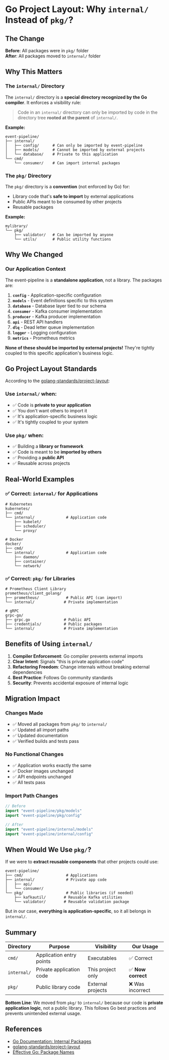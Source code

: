 # Go Project Layout: Why `internal/` Instead of `pkg/`?

## The Change

**Before**: All packages were in `pkg/` folder  
**After**: All packages moved to `internal/` folder

## Why This Matters

### The `internal/` Directory

The `internal/` directory is a **special directory recognized by the Go compiler**. It enforces a visibility rule:

> Code in an `internal/` directory can only be imported by code in the directory tree **rooted at the parent** of `internal/`.

**Example:**
```
event-pipeline/
├── internal/
│   ├── config/      # Can only be imported by event-pipeline
│   ├── models/      # Cannot be imported by external projects
│   └── database/    # Private to this application
└── cmd/
    └── consumer/    # Can import internal packages
```

### The `pkg/` Directory

The `pkg/` directory is a **convention** (not enforced by Go) for:
- Library code that's **safe to import** by external applications
- Public APIs meant to be consumed by other projects
- Reusable packages

**Example:**
```
mylibrary/
└── pkg/
    ├── validator/   # Can be imported by anyone
    └── utils/       # Public utility functions
```

## Why We Changed

### Our Application Context

The event-pipeline is a **standalone application**, not a library. The packages are:

1. **`config`** - Application-specific configuration
2. **`models`** - Event definitions specific to this system
3. **`database`** - Database layer tied to our schema
4. **`consumer`** - Kafka consumer implementation
5. **`producer`** - Kafka producer implementation
6. **`api`** - REST API handlers
7. **`dlq`** - Dead letter queue implementation
8. **`logger`** - Logging configuration
9. **`metrics`** - Prometheus metrics

**None of these should be imported by external projects!** They're tightly coupled to this specific application's business logic.

## Go Project Layout Standards

According to the [golang-standards/project-layout](https://github.com/golang-standards/project-layout):

### Use `internal/` when:
- ✅ Code is **private to your application**
- ✅ You don't want others to import it
- ✅ It's application-specific business logic
- ✅ It's tightly coupled to your system

### Use `pkg/` when:
- ✅ Building a **library or framework**
- ✅ Code is meant to be **imported by others**
- ✅ Providing a **public API**
- ✅ Reusable across projects

## Real-World Examples

### ✅ Correct: `internal/` for Applications

```
# Kubernetes
kubernetes/
├── cmd/
└── internal/              # Application code
    ├── kubelet/
    ├── scheduler/
    └── proxy/

# Docker
docker/
├── cmd/
└── internal/              # Application code
    ├── daemon/
    ├── container/
    └── network/
```

### ✅ Correct: `pkg/` for Libraries

```
# Prometheus Client Library
prometheus/client_golang/
├── prometheus/            # Public API (can import)
└── internal/             # Private implementation

# gRPC
grpc-go/
├── grpc.go               # Public API
├── credentials/          # Public packages
└── internal/             # Private implementation
```

## Benefits of Using `internal/`

1. **Compiler Enforcement**: Go compiler prevents external imports
2. **Clear Intent**: Signals "this is private application code"
3. **Refactoring Freedom**: Change internals without breaking external dependencies
4. **Best Practice**: Follows Go community standards
5. **Security**: Prevents accidental exposure of internal logic

## Migration Impact

### Changes Made
- ✅ Moved all packages from `pkg/` to `internal/`
- ✅ Updated all import paths
- ✅ Updated documentation
- ✅ Verified builds and tests pass

### No Functional Changes
- ✅ Application works exactly the same
- ✅ Docker images unchanged
- ✅ API endpoints unchanged
- ✅ All tests pass

### Import Path Changes
```go
// Before
import "event-pipeline/pkg/models"
import "event-pipeline/pkg/config"

// After
import "event-pipeline/internal/models"
import "event-pipeline/internal/config"
```

## When Would We Use `pkg/`?

If we were to **extract reusable components** that other projects could use:

```
event-pipeline/
├── cmd/                   # Applications
├── internal/              # Private app code
│   ├── api/
│   └── consumer/
└── pkg/                   # Public libraries (if needed)
    ├── kafkautil/        # Reusable Kafka utilities
    └── validator/        # Reusable validation package
```

But in our case, **everything is application-specific**, so it all belongs in `internal/`.

## Summary

| Directory | Purpose | Visibility | Our Usage |
|-----------|---------|------------|-----------|
| `cmd/` | Application entry points | Executables | ✅ Correct |
| `internal/` | Private application code | This project only | ✅ **Now correct** |
| `pkg/` | Public library code | External projects | ❌ Was incorrect |

**Bottom Line**: We moved from `pkg/` to `internal/` because our code is **private application logic**, not a public library. This follows Go best practices and prevents unintended external usage.

## References

- [Go Documentation: Internal Packages](https://go.dev/doc/go1.4#internalpackages)
- [golang-standards/project-layout](https://github.com/golang-standards/project-layout)
- [Effective Go: Package Names](https://go.dev/doc/effective_go#names)
